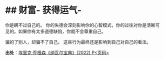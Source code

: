 # \## 财富- 获得运气-

你是瞒不过自己的。 你的失德会深刻影响你的心智模式，你的过往对你是清晰可见的。如果你有太多道德缺陷，你就不会尊重自己。

骗的了别人，却骗不了自己。 这些行为最终还是影响到自己对自己的看法。

**出处**：[埃里克·乔根森《纳瓦尔宝典》(2022) P<页码>](zotero://select/library/items/YFDRE2WS)

